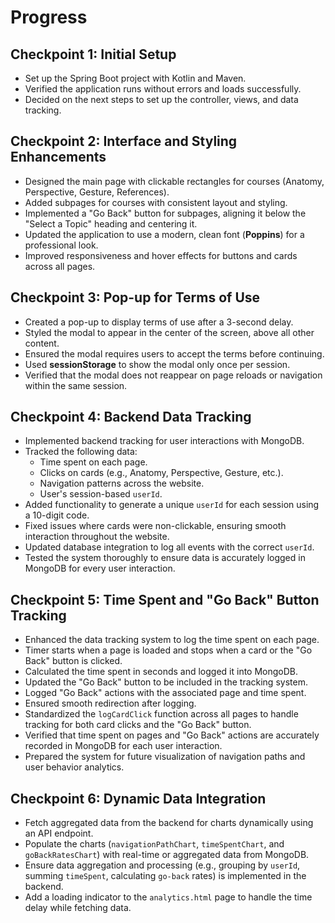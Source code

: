 # Progress

## Checkpoint 1: Initial Setup
- Set up the Spring Boot project with Kotlin and Maven.
- Verified the application runs without errors and loads successfully.
- Decided on the next steps to set up the controller, views, and data tracking.

## Checkpoint 2: Interface and Styling Enhancements
- Designed the main page with clickable rectangles for courses (Anatomy, Perspective, Gesture, References).
- Added subpages for courses with consistent layout and styling.
- Implemented a "Go Back" button for subpages, aligning it below the "Select a Topic" heading and centering it.
- Updated the application to use a modern, clean font (**Poppins**) for a professional look.
- Improved responsiveness and hover effects for buttons and cards across all pages.

## Checkpoint 3: Pop-up for Terms of Use
- Created a pop-up to display terms of use after a 3-second delay.
- Styled the modal to appear in the center of the screen, above all other content.
- Ensured the modal requires users to accept the terms before continuing.
- Used **sessionStorage** to show the modal only once per session.
- Verified that the modal does not reappear on page reloads or navigation within the same session.

## Checkpoint 4: Backend Data Tracking
- Implemented backend tracking for user interactions with MongoDB.
- Tracked the following data:
    - Time spent on each page.
    - Clicks on cards (e.g., Anatomy, Perspective, Gesture, etc.).
    - Navigation patterns across the website.
    - User's session-based `userId`.
- Added functionality to generate a unique `userId` for each session using a 10-digit code.
- Fixed issues where cards were non-clickable, ensuring smooth interaction throughout the website.
- Updated database integration to log all events with the correct `userId`.
- Tested the system thoroughly to ensure data is accurately logged in MongoDB for every user interaction.

## Checkpoint 5: Time Spent and "Go Back" Button Tracking
- Enhanced the data tracking system to log the time spent on each page.
- Timer starts when a page is loaded and stops when a card or the "Go Back" button is clicked.
- Calculated the time spent in seconds and logged it into MongoDB.
- Updated the "Go Back" button to be included in the tracking system.
- Logged "Go Back" actions with the associated page and time spent.
- Ensured smooth redirection after logging.
- Standardized the `logCardClick` function across all pages to handle tracking for both card clicks and the "Go Back" button.
- Verified that time spent on pages and "Go Back" actions are accurately recorded in MongoDB for each user interaction.
- Prepared the system for future visualization of navigation paths and user behavior analytics.

## Checkpoint 6: Dynamic Data Integration
- Fetch aggregated data from the backend for charts dynamically using an API endpoint.
- Populate the charts (`navigationPathChart`, `timeSpentChart`, and `goBackRatesChart`) with real-time or aggregated data from MongoDB.
- Ensure data aggregation and processing (e.g., grouping by `userId`, summing `timeSpent`, calculating `go-back` rates) is implemented in the backend.
- Add a loading indicator to the `analytics.html` page to handle the time delay while fetching data.